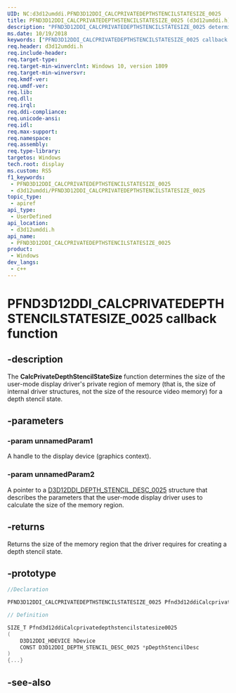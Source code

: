 ```yaml
---
UID: NC:d3d12umddi.PFND3D12DDI_CALCPRIVATEDEPTHSTENCILSTATESIZE_0025
title: PFND3D12DDI_CALCPRIVATEDEPTHSTENCILSTATESIZE_0025 (d3d12umddi.h)
description: "PFND3D12DDI_CALCPRIVATEDEPTHSTENCILSTATESIZE_0025 determines the size of the user-mode display driver's private region of memory for a depth stencil state."
ms.date: 10/19/2018
keywords: ["PFND3D12DDI_CALCPRIVATEDEPTHSTENCILSTATESIZE_0025 callback function"]
req.header: d3d12umddi.h
req.include-header: 
req.target-type: 
req.target-min-winverclnt: Windows 10, version 1809
req.target-min-winversvr: 
req.kmdf-ver: 
req.umdf-ver: 
req.lib: 
req.dll: 
req.irql: 
req.ddi-compliance: 
req.unicode-ansi: 
req.idl: 
req.max-support: 
req.namespace: 
req.assembly: 
req.type-library: 
targetos: Windows
tech.root: display
ms.custom: RS5
f1_keywords:
 - PFND3D12DDI_CALCPRIVATEDEPTHSTENCILSTATESIZE_0025
 - d3d12umddi/PFND3D12DDI_CALCPRIVATEDEPTHSTENCILSTATESIZE_0025
topic_type:
 - apiref
api_type:
 - UserDefined
api_location:
 - d3d12umddi.h
api_name:
 - PFND3D12DDI_CALCPRIVATEDEPTHSTENCILSTATESIZE_0025
product:
 - Windows
dev_langs:
 - c++
---
```


# PFND3D12DDI_CALCPRIVATEDEPTHSTENCILSTATESIZE_0025 callback function


## -description

The **CalcPrivateDepthStencilStateSize** function determines the size of the user-mode display driver's private region of memory (that is, the size of internal driver structures, not the size of the resource video memory) for a depth stencil state.

## -parameters

### -param unnamedParam1

A handle to the display device (graphics context).

### -param unnamedParam2

A pointer to a [D3D12DDI_DEPTH_STENCIL_DESC_0025](ns-d3d12umddi-d3d12ddi_depth_stencil_desc_0025.md) structure that describes the parameters that the user-mode display driver uses to calculate the size of the memory region.

## -returns

Returns the size of the memory region that the driver requires for creating a depth stencil state.

## -prototype

```cpp
//Declaration

PFND3D12DDI_CALCPRIVATEDEPTHSTENCILSTATESIZE_0025 Pfnd3d12ddiCalcprivatedepthstencilstatesize0025; 

// Definition

SIZE_T Pfnd3d12ddiCalcprivatedepthstencilstatesize0025 
(
	D3D12DDI_HDEVICE hDevice
	CONST D3D12DDI_DEPTH_STENCIL_DESC_0025 *pDepthStencilDesc
)
{...}

```

## -see-also


